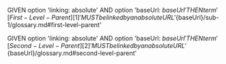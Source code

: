 GIVEN option 'linking: absolute'
AND option 'baseUrl: ${baseUrl}'
THEN term '[First-Level-Parent][1]' MUST be linked by an absolute URL '${baseUrl}/sub-1/glossary.md#first-level-parent'

GIVEN option 'linking: absolute'
AND option 'baseUrl: ${baseUrl}'
THEN term '[Second-Level-Parent][2]' MUST be linked by an absolute URL '${baseUrl}/glossary.md#second-level-parent'

[1]: http://localhost/sub-1/glossary.md#first-level-parent

[2]: http://localhost/glossary.md#second-level-parent
